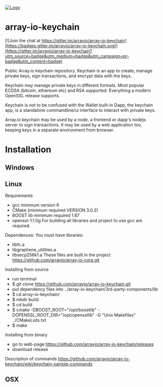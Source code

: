 [![Logo](https://raw.githubusercontent.com/arrayio/array-io-keychain/master/img/keychain-logo.png)]()

# array-io-keychain

[![Join the chat at https://gitter.im/arrayio/array-io-keychain](https://badges.gitter.im/arrayio/array-io-keychain.svg)](https://gitter.im/arrayio/array-io-keychain?utm_source=badge&utm_medium=badge&utm_campaign=pr-badge&utm_content=badge)

Public Array.io keychain repository. Keychain is an app to create, manage private keys, sign transactions, and encrypt data with the keys.

Keychain may manage private keys in different formats. Most popular ECDSA (bitcoin, ethereum etc) and RSA supported. Everything a modern OpenSSL release supports.

Keychain is not to be confused with the Wallet built-in Dapp, the keychain app, is a standalone commandline/ui interface to interact with private keys.

Array.io keychain may be used by a node, a frontend or dapp's nodejs server to sign transactions. It may be used by a web application too, keeping keys in a separate environment from browser.

# Installation

## Windows

## Linux
Requirements
 - gcc minimum version 6
 - CMake (minimum required VERSION 3.0.2)
 - BOOST lib minimum required 1.67
 - openssl-1.1.0g
 For building all libraries and project to use gcc are required.
 
Dependences:
 You must have libraries:
 - libfc.a
 - libgraphene_utilities.a
 - libsecp256k1.a
 These files are built in the project https://github.com/arrayio/array-io-core.git

Installing from source
 - run terminal
 - $ git clone https://github.com/arrayio/array-io-keychain.git
 - put dependency files into ../array-io-keychain/3rd-party-components/lib
 - $ cd array-io-keychain/
 - $ mkdir build
 - $ cd build 
 - $ cmake -DBOOST_ROOT="/opt/boostlib" -DOPENSSL_ROOT_DIR="/opt/openssllib" -G "Unix Makefiles" ../CMakeLists.txt
 - $ make


Installing from binary
 - go to web-page https://github.com/arrayio/array-io-keychain/releases 
 - download release


Description of commands
 https://github.com/arrayio/array-io-keychain/wiki/keychain-sample-commands

## OSX
